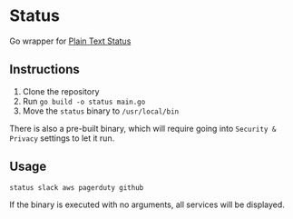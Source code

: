 # Status

Go wrapper for [Plain Text Status](https://status.plaintext.sh)

## Instructions
1. Clone the repository
2. Run `go build -o status main.go`
3. Move the `status` binary to `/usr/local/bin`

There is also a pre-built binary, which will require going into `Security & Privacy` settings to let it run.

## Usage
```shell
status slack aws pagerduty github
```
If the binary is executed with no arguments, all services will be displayed.